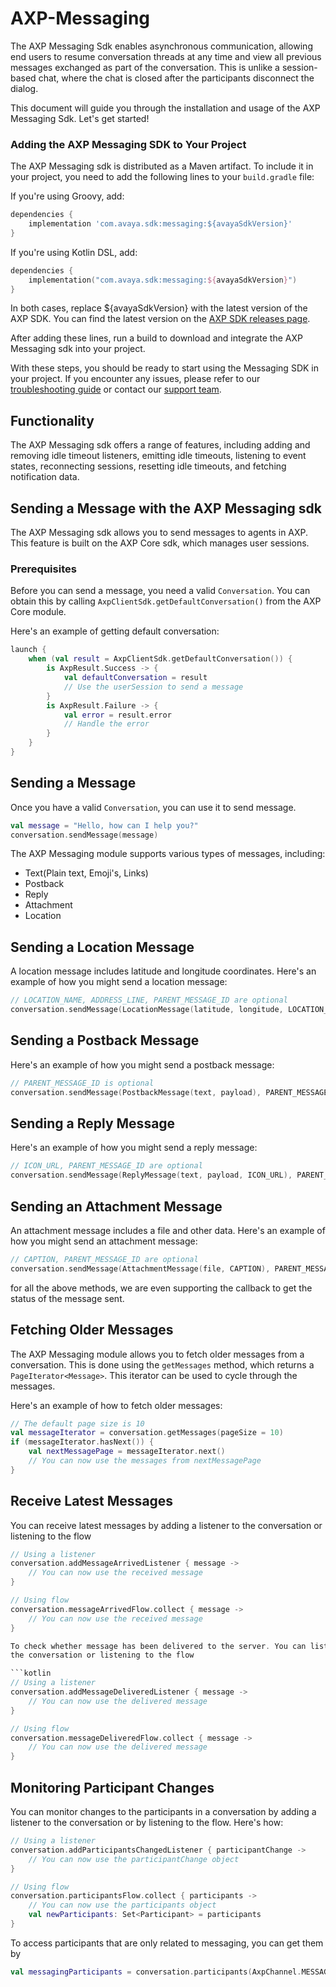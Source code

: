 # AXP-Messaging

The AXP Messaging Sdk enables asynchronous communication, allowing end users to resume conversation threads at any time and view all previous messages exchanged as part of the conversation. This is unlike a session-based chat, where the chat is closed after the participants disconnect the dialog.

This document will guide you through the installation and usage of the AXP Messaging Sdk. Let's get started!

### Adding the AXP Messaging SDK to Your Project

The AXP Messaging sdk is distributed as a Maven artifact. To include it in your project, you need to add the following lines to your `build.gradle` file:

If you're using Groovy, add:

```groovy
dependencies {
    implementation 'com.avaya.sdk:messaging:${avayaSdkVersion}'
}
```

If you're using Kotlin DSL, add:

```kotlin
dependencies {
    implementation("com.avaya.sdk:messaging:${avayaSdkVersion}")
}
```

In both cases, replace ${avayaSdkVersion} with the latest version of the AXP SDK. You can find the latest version on the [AXP SDK releases page]().

After adding these lines, run a build to download and integrate the AXP Messaging sdk into your project.

With these steps, you should be ready to start using the Messaging SDK in your project. If you encounter any issues, please refer to our [troubleshooting guide]() or contact our [support team]().

## Functionality

The AXP Messaging sdk offers a range of features, including adding and removing idle timeout listeners, emitting idle timeouts, listening to event states, reconnecting sessions, resetting idle timeouts, and fetching notification data.

## Sending a Message with the AXP Messaging sdk

The AXP Messaging sdk allows you to send messages to agents in AXP. This feature is built on the AXP Core sdk, which manages user sessions.

### Prerequisites

Before you can send a message, you need a valid `Conversation`. You can obtain this by calling `AxpClientSdk.getDefaultConversation()` from the AXP Core module.

Here's an example of getting default conversation:

```kotlin
launch {
    when (val result = AxpClientSdk.getDefaultConversation()) {
        is AxpResult.Success -> {
            val defaultConversation = result
            // Use the userSession to send a message
        }
        is AxpResult.Failure -> {
            val error = result.error
            // Handle the error
        }
    }
}
```

## Sending a Message

Once you have a valid `Conversation`, you can use it to send message.

```kotlin
val message = "Hello, how can I help you?"
conversation.sendMessage(message)
```

The AXP Messaging module supports various types of messages, including:

- Text(Plain text, Emoji's, Links)
- Postback
- Reply
- Attachment
- Location

## Sending a Location Message

A location message includes latitude and longitude coordinates. Here's an example of how you might
send a location message:

```kotlin
// LOCATION_NAME, ADDRESS_LINE, PARENT_MESSAGE_ID are optional
conversation.sendMessage(LocationMessage(latitude, longitude, LOCATION_NAME, ADDRESS_LINE), PARENT_MESSAGE_ID)
```

## Sending a Postback Message

Here's an example of how you might send a postback message:

```kotlin
// PARENT_MESSAGE_ID is optional
conversation.sendMessage(PostbackMessage(text, payload), PARENT_MESSAGE_ID)
```

## Sending a Reply Message

Here's an example of how you might send a reply message:

```kotlin
// ICON_URL, PARENT_MESSAGE_ID are optional
conversation.sendMessage(ReplyMessage(text, payload, ICON_URL), PARENT_MESSAGE_ID)
```

## Sending an Attachment Message

An attachment message includes a file and other data. Here's an example of how you might send an
attachment message:

```kotlin
// CAPTION, PARENT_MESSAGE_ID are optional
conversation.sendMessage(AttachmentMessage(file, CAPTION), PARENT_MESSAGE_ID)
```

for all the above methods, we are even supporting the callback to get the status of the message
sent.

## Fetching Older Messages

The AXP Messaging module allows you to fetch older messages from a conversation. This is done using the `getMessages` method, which returns a `PageIterator<Message>`. This iterator can be used to cycle through the messages.

Here's an example of how to fetch older messages:

```kotlin
// The default page size is 10
val messageIterator = conversation.getMessages(pageSize = 10)
if (messageIterator.hasNext()) {
    val nextMessagePage = messageIterator.next()
    // You can now use the messages from nextMessagePage
}
```

## Receive Latest Messages

You can receive latest messages by adding a listener to the conversation or listening to the flow

```kotlin
// Using a listener
conversation.addMessageArrivedListener { message ->
    // You can now use the received message
}

// Using flow
conversation.messageArrivedFlow.collect { message ->
    // You can now use the received message
}

To check whether message has been delivered to the server. You can listen by adding a listener to
the conversation or listening to the flow

```kotlin
// Using a listener
conversation.addMessageDeliveredListener { message ->
    // You can now use the delivered message
}

// Using flow
conversation.messageDeliveredFlow.collect { message ->
    // You can now use the delivered message
}
```

## Monitoring Participant Changes

You can monitor changes to the participants in a conversation by adding a listener to the conversation or by listening to the flow. Here's how:


```kotlin
// Using a listener
conversation.addParticipantsChangedListener { participantChange ->
    // You can now use the participantChange object
}

// Using flow
conversation.participantsFlow.collect { participants ->
    // You can now use the participants object
    val newParticipants: Set<Participant> = participants
}
```

To access participants that are only related to messaging, you can get them by

```kotlin
val messagingParticipants = conversation.participants(AxpChannel.MESSAGING)
```

